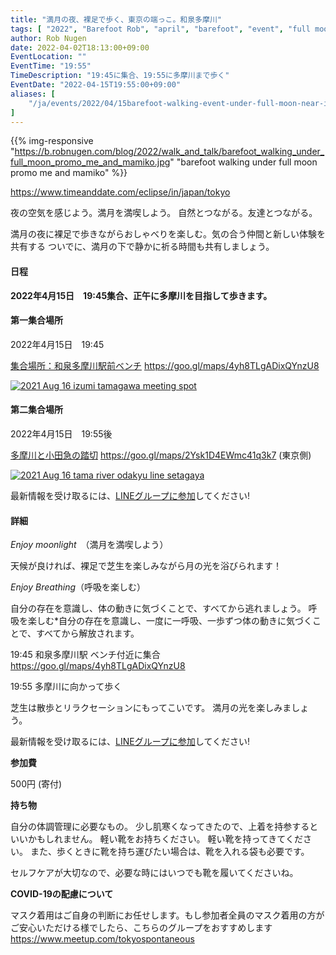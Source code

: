 ```yaml
---
title: "満月の夜、裸足で歩く、東京の端っこ。和泉多摩川"
tags: [ "2022", "Barefoot Rob", "april", "barefoot", "event", "full moon", "izumi-tamagawa", "riverside", "tamagawa", "walk", "はだし", "多摩川", "満月", "裸足のロブ" ]
author: Rob Nugen
date: 2022-04-02T18:13:00+09:00
EventLocation: ""
EventTime: "19:55"
TimeDescription: "19:45に集合、19:55に多摩川まで歩く"
EventDate: "2022-04-15T19:55:00+09:00"
aliases: [
    "/ja/events/2022/04/15barefoot-walking-event-under-full-moon-near-izumi-tamagawa",
]
---
```


{{% img-responsive "https://b.robnugen.com/blog/2022/walk_and_talk/barefoot_walking_under_full_moon_promo_me_and_mamiko.jpg" "barefoot walking under full moon promo me and mamiko" %}}

https://www.timeanddate.com/eclipse/in/japan/tokyo

夜の空気を感じよう。満月を満喫しよう。
自然とつながる。友達とつながる。

満月の夜に裸足で歩きながらおしゃべりを楽しむ。気の合う仲間と新しい体験を共有する
ついでに、満月の下で静かに祈る時間も共有しましょう。

#### 日程

**2022年4月15日　19:45集合、正午に多摩川を目指して歩きます。**

#### 第一集合場所

2022年4月15日　19:45

[集合場所：和泉多摩川駅前ベンチ](https://goo.gl/maps/4yh8TLgADixQYnzU8)
https://goo.gl/maps/4yh8TLgADixQYnzU8

[![2021 Aug 16 izumi tamagawa meeting spot](//b.robnugen.com/blog/2021/thumbs/2021_aug_16_izumi_tamagawa_meeting_spot.png)](//b.robnugen.com/blog/2021/2021_aug_16_izumi_tamagawa_meeting_spot.png)

#### 第二集合場所

2022年4月15日　19:55後

[多摩川と小田急の踏切](https://goo.gl/maps/2Ysk1D4EWmc41q3k7)
https://goo.gl/maps/2Ysk1D4EWmc41q3k7 (東京側)

[![2021 Aug 16 tama river odakyu line setagaya](//b.robnugen.com/blog/2021/thumbs/2021_aug_16_tama_river_odakyu_line_setagaya.png)](//b.robnugen.com/blog/2021/2021_aug_16_tama_river_odakyu_line_setagaya.png)

最新情報を受け取るには、[LINEグループに参加](/contact/)してください!

#### 詳細

*Enjoy moonlight*　（満月を満喫しよう）

天候が良ければ、裸足で芝生を楽しみながら月の光を浴びられます！

*Enjoy Breathing*（呼吸を楽しむ）

自分の存在を意識し、体の動きに気づくことで、すべてから逃れましょう。
呼吸を楽しむ*自分の存在を意識し、一度に一呼吸、一歩ずつ体の動きに気づくことで、すべてから解放されます。

19:45 和泉多摩川駅 ベンチ付近に集合 https://goo.gl/maps/4yh8TLgADixQYnzU8

19:55 多摩川に向かって歩く

芝生は散歩とリラクセーションにもってこいです。
満月の光を楽しみましょう。


最新情報を受け取るには、[LINEグループに参加](/contact/)してください!

**参加費**

500円 (寄付)

**持ち物**

自分の体調管理に必要なもの。
少し肌寒くなってきたので、上着を持参するといいかもしれません。
軽い靴をお持ちください。
軽い靴を持ってきてください。
また、歩くときに靴を持ち運びたい場合は、靴を入れる袋も必要です。

セルフケアが大切なので、必要な時にはいつでも靴を履いてくださいね。

**COVID-19の配慮について**

マスク着用はご自身の判断にお任せします。もし参加者全員のマスク着用の方がご安心いただける様でしたら、こちらのグループをおすすめします
https://www.meetup.com/tokyospontaneous

